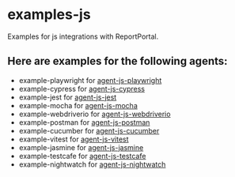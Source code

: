 # examples-js
Examples for js integrations with ReportPortal.
## Here are examples for the following agents:

* example-playwright for [agent-js-playwright](https://github.com/reportportal/agent-js-playwright)
* example-cypress for [agent-js-cypress](https://github.com/reportportal/agent-js-cypress)
* example-jest for [agent-js-jest](https://github.com/reportportal/agent-js-jest)
* example-mocha for [agent-js-mocha](https://github.com/reportportal/agent-js-mocha)
* example-webdriverio for [agent-js-webdriverio](https://www.npmjs.com/package/@reportportal/agent-js-webdriverio)
* example-postman for [agent-js-postman](https://www.npmjs.com/package/@reportportal/newman-reporter-agent-js-postman)
* example-cucumber for [agent-js-cucumber](https://www.npmjs.com/package/@reportportal/agent-js-cucumber)
* example-vitest for [agent-js-vitest](https://npmjs.com/package/@reportportal/agent-js-vitest)
* example-jasmine for [agent-js-jasmine](https://www.npmjs.com/package/@reportportal/agent-js-jasmine)
* example-testcafe for [agent-js-testcafe](https://www.npmjs.com/package/@reportportal/testcafe-reporter-agent-js-testcafe)
* example-nightwatch for [agent-js-nightwatch](https://www.npmjs.com/package/@reportportal/agent-js-nightwatch)
